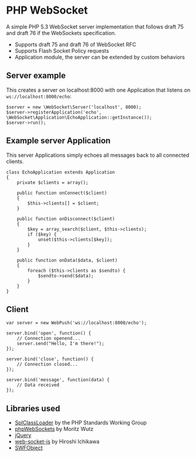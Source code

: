 PHP WebSocket
=============

A simple PHP 5.3 WebSocket server implementation that follows draft 75 and draft 76 if the WebSockets specification.

- Supports draft 75 and draft 76 of WebSocket RFC
- Supports Flash Socket Policy requests
- Application module, the server can be extended by custom behaviors

## Server example

This creates a server on localhost:8000 with one Application that listens on `ws://localhost:8000/echo`:

	$server = new \WebSocket\Server('localhost', 8000);
	$server->registerApplication('echo', \WebSocket\Application\EchoApplication::getInstance());
	$server->run();

## Example server Application

This server Applications simply echoes all messages back to all connected clients.

	class EchoApplication extends Application
	{
	    private $clients = array();

		public function onConnect($client)
	    {
	        $this->clients[] = $client;
	    }

	    public function onDisconnect($client)
	    {
	        $key = array_search($client, $this->clients);
	        if ($key) {
	            unset($this->clients[$key]);
	        }
	    }

	    public function onData($data, $client)
	    {
	        foreach ($this->clients as $sendto) {
	            $sendto->send($data);
	        }
	    }
	}

## Client

	var server = new WebPush('ws://localhost:8000/echo');
	
	server.bind('open', function() {
		// Connection openend...
		server.send("Hello, I'm there!");
	});
	
	server.bind('close', function() {
		// Connection closed... 
	});
	
	server.bind('message', function(data) {
		// Data received
	});	

## Libraries used

- [SplClassLoader](http://gist.github.com/221634) by the PHP Standards Working Group
- [phpWebSockets](http://code.google.com/p/phpwebsockets/) by Moritz Wutz
- [jQuery](http://jquery.com/)
- [web-socket-js](http://github.com/gimite/web-socket-js) by Hiroshi Ichikawa
- [SWFObject](http://code.google.com/p/swfobject/)
